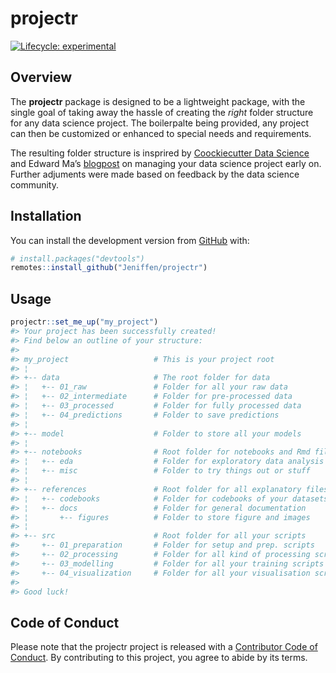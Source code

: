 
<!-- README.md is generated from README.Rmd. Please edit that file -->

# projectr

<!-- badges: start -->

[![Lifecycle:
experimental](https://img.shields.io/badge/lifecycle-experimental-orange)](#)
<!-- badges: end -->

## Overview

The **projectr** package is designed to be a lightweight package, with
the single goal of taking away the hassle of creating the *right* folder
structure for any data science project. The boilerpalte being provided,
any project can then be customized or enhanced to special needs and
requirements.

The resulting folder structure is insprired by [Coockiecutter Data
Science](https://tinyurl.com/y89ay63o) and Edward Ma’s
[blogpost](https://tinyurl.com/ybghtonj) on managing your data science
project early on. Further adjuments were made based on feedback by the
data science community.

## Installation

You can install the development version from
[GitHub](https://github.com/) with:

``` r
# install.packages("devtools")
remotes::install_github("Jeniffen/projectr")
```

## Usage

``` r
projectr::set_me_up("my_project")
#> Your project has been successfully created!
#> Find below an outline of your structure:
#> 
#> my_project                   # This is your project root                
#> ¦                                                                       
#> +-- data                     # The root folder for data                 
#> ¦   +-- 01_raw               # Folder for all your raw data             
#> ¦   +-- 02_intermediate      # Folder for pre-processed data            
#> ¦   +-- 03_processed         # Folder for fully processed data          
#> ¦   +-- 04_predictions       # Folder to save predictions               
#> ¦                                                                       
#> +-- model                    # Folder to store all your models          
#> ¦                                                                       
#> +-- notebooks                # Root folder for notebooks and Rmd files  
#> ¦   +-- eda                  # Folder for exploratory data analysis     
#> ¦   +-- misc                 # Folder to try things out or stuff        
#> ¦                                                                       
#> +-- references               # Root folder for all explanatory files    
#> ¦   +-- codebooks            # Folder for codebooks of your datasets    
#> ¦   +-- docs                 # Folder for general documentation         
#> ¦       +-- figures          # Folder to store figure and images        
#> ¦                                                                       
#> +-- src                      # Root folder for all your scripts         
#>     +-- 01_preparation       # Folder for setup and prep. scripts       
#>     +-- 02_processing        # Folder for all kind of processing scripts
#>     +-- 03_modelling         # Folder for all your training scripts     
#>     +-- 04_visualization     # Folder for all your visualisation scripts
#> 
#> Good luck!
```

## Code of Conduct

Please note that the projectr project is released with a [Contributor
Code of Conduct](#). By contributing to this project, you agree to abide
by its terms.
